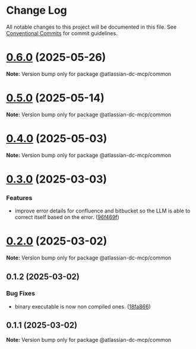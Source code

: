 # Change Log

All notable changes to this project will be documented in this file.
See [Conventional Commits](https://conventionalcommits.org) for commit guidelines.

# [0.6.0](https://github.com/b1ff/atlassian-dc-mcp/compare/v0.5.0...v0.6.0) (2025-05-26)

**Note:** Version bump only for package @atlassian-dc-mcp/common





# [0.5.0](https://github.com/b1ff/atlassian-dc-mcp/compare/v0.3.4...v0.5.0) (2025-05-14)

**Note:** Version bump only for package @atlassian-dc-mcp/common





# [0.4.0](https://github.com/b1ff/atlassian-dc-mcp/compare/v0.3.4...v0.4.0) (2025-05-03)

**Note:** Version bump only for package @atlassian-dc-mcp/common





# [0.3.0](https://github.com/b1ff/atlassian-dc-mcp/compare/v0.2.1...v0.3.0) (2025-03-03)


### Features

* improve error details for confluence and bitbucket so the LLM is able to correct itself based on the error. ([96f469f](https://github.com/b1ff/atlassian-dc-mcp/commit/96f469f6562c38f7460a4e13096b7f55d45acc1c))





# [0.2.0](https://github.com/b1ff/atlassian-dc-mcp/compare/v0.1.6...v0.2.0) (2025-03-02)

**Note:** Version bump only for package @atlassian-dc-mcp/common





## 0.1.2 (2025-03-02)


### Bug Fixes

* binary executable is now non compiled ones. ([18fa866](https://github.com/b1ff/atlassian-dc-mcp/commit/18fa8661d71e3b1246f35869bec0acefe7ac2df5))





## 0.1.1 (2025-03-02)

**Note:** Version bump only for package @atlassian-dc-mcp/common
